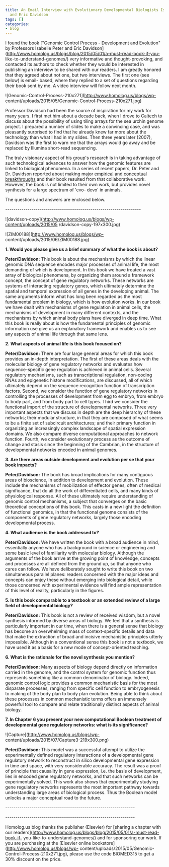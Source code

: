 ```yaml
---
title: An Email Interview with Evolutionary Developmental Biologists Isabelle Peter
  and Eric Davidson
tags: []
categories:
- blog
---
```

I found the book ["Genomic Control Process - Development and Evolution" by
Professors Isabelle Peter and Eric
Davidson](http://www.homolog.us/blogs/blog/2015/05/01/a-must-read-book-if-you-
like-to-understand-genomes/) very informative and thought-provoking, and
contacted its authors to check whether they would be interested in publishing
an interview to be shared with our readers. I am greatly honored that they
agreed about not one, but two interviews. The first one (see below) is email-
based, where they replied to a set of questions regarding their book sent by
me. A video interview will follow next month.
<!--more-->

![Genomic-Control-Process-210x271](http://www.homolog.us/blogs/wp-
content/uploads/2015/05/Genomic-Control-Process-210x271.jpg)

Professor Davidson had been the source of inspiration for my work for many
years. I first met him about a decade back, when I drove to Caltech to discuss
about the possibility of using tiling arrays for the sea urchin genome
project. I prepared a number of slides to make a convincing case, and was
pleasantly surprised to find that he already knew far more about the
technology than what I had in my slides. Then three years later (2007),
Davidson was the first to warn me that the arrays would go away and be
replaced by Illumina short-read sequencing.

The truly visionary aspect of his group's research is in taking advantage of
such technological advances to answer how the genomic features are linked to
biological phenomena. In a series of recent papers, Dr. Peter and Dr. Davidson
reported about making major
[empirical](http://www.ncbi.nlm.nih.gov/pubmed/19895806) and [conceptual
breakthroughs](http://www.pnas.org/content/109/41/16434.abstract) and their
book resulted from that collaborative work. However, the book is not limited
to their own work, but provides novel synthesis for a large spectrum of 'evo-
devo' in animals.

The questions and answers are enclosed below.

\-------------------------------------------------------------------

![davidson-copy](http://www.homolog.us/blogs/wp-content/uploads/2015/05
/davidson-copy-197x300.jpg)

![ZIM00188](http://www.homolog.us/blogs/wp-
content/uploads/2015/06/ZIM00188.jpg)

__1\. Would you please give us a brief summary of what the book is about?__

**Peter/Davidson:** This book is about the mechanisms by which the linear genomic DNA sequence encodes major processes of animal life, the most demanding of which is development. In this book we have treated a vast array of biological phenomena, by organizing them around a framework concept, the concept of gene regulatory networks. These networks are systems of interacting regulatory genes, which ultimately determine the spatial and temporal expression of all genes in the developing animal. The same arguments inform what has long been regarded as the most fundamental problem in biology, which is how evolution works. In our book we have dealt with mechanisms of gene regulation in animal cells, the mechanisms of development in many different contexts, and the mechanisms by which animal body plans have diverged in deep time. What this book is really about is how the fundamental principles of genomic information use give us an explanatory framework and enables us to see any aspects of animal life through that same lens. 

__2\. What aspects of animal life is this book focused on?__

**Peter/Davidson:** There are four large general areas for which this book provides an in-depth interpretation. The first of these areas deals with the molecular biology of gene regulatory networks and evaluates how sequence-specific gene regulation is achieved in animal cells. Several regulatory mechanisms, such as transcriptional regulation, non-coding RNAs and epigenetic histone modifications, are discussed, all of which ultimately depend on the sequence recognition function of transcription factors. Second, we consider the function of gene regulatory networks in controlling the processes of development from egg to embryo, from embryo to body part, and from body part to cell types. Third we consider the functional import of the structure of developmental networks. Three very important aspects that we discuss in depth are the deep hierarchy of these networks; their modular structure, in that they are composed of what seems to be a finite set of subcircuit architectures; and their primary function in organizing an increasingly complex landscape of spatial expression domains. We also compare diverse computational approaches to network function. Fourth, we consider evolutionary process as the outcome of change and stasis since the beginning of the Cambrian, in the structure of developmental networks encoded in animal genomes. 

__3\. Are there areas outside development and evolution per se that your book
impacts?__

**Peter/Davidson:** The book has broad implications for many contiguous areas of bioscience, in addition to development and evolution. These include the mechanisms of mobilization of effector genes, often of medical significance, that do all the work of differentiated cells, and many kinds of physiological response. All of these ultimately require understanding of genomic control mechanisms, a subject that converges on the basic theoretical conceptions of this book. This casts in a new light the definition of functional genomics, in that the functional genome consists of the components of gene regulatory networks, largely those encoding developmental process. 

__4\. What audience is the book addressed to?__

**Peter/Davidson:** We have written the book with a broad audience in mind, essentially anyone who has a background in science or engineering and some basic level of familiarity with molecular biology. Although the arguments of the book arrive at the growing point of knowledge, concepts and processes are all defined from the ground up, so that anyone who cares can follow. We have deliberately sought to write this book on two simultaneous parallel planes: readers concerned with the major ideas and concepts can enjoy these without emerging into biological detail, while those concerned with experimental evidence will find ample representation of this level of reality, particularly in the figures. 

__5\. Is this book comparable to a textbook or an extended review of a large
field of developmental biology?__

**Peter/Davidson:** This book is not a review of received wisdom, but a novel synthesis informed by diverse areas of biology. We feel that a synthesis is particularly important in our time, when there is a general sense that biology has become an overwhelming mass of context-specific details and data that make the extraction of broad and incisive mechanistic principles utterly impossible. Although in a conventional sense this book is not a textbook, we have used it as a basis for a new mode of concept-oriented teaching. 

__6\. What is the rationale for the novel synthesis you mention?__

**Peter/Davidson:** Many aspects of biology depend directly on information carried in the genome, and the control system for genomic function thus represents something like a common denominator of biology. Indeed, genomic control logic provides a common mechanistic basis for the most disparate processes, ranging from specific cell function to embryogenesis to making of the body plan to body plan evolution. Being able to think about these processes in common mechanistic terms offers an immensely powerful tool to compare and relate traditionally distinct aspects of animal biology. 

__7\. In Chapter 6 you present your new computational Boolean treatment of
developmental gene regulatory networks: what is its significance?__

![Capture](http://www.homolog.us/blogs/wp-
content/uploads/2015/07/Capture3-219x300.png)

**Peter/Davidson:** This model was a successful attempt to utilize the experimentally defined regulatory interactions of a developmental gene regulatory network to reconstruct in silico developmental gene expression in time and space, with very considerable accuracy. The result was a proof of principle that causality in gene expression, i.e. the basis of development, lies in encoded gene regulatory networks, and that such networks can be experimentally solved. This work also shows that experimentally studying gene regulatory networks represents the most important pathway towards understanding large areas of biological process. Thus the Boolean model unlocks a major conceptual road to the future. 

\----------------------------------------------------------------

\----------------------------------------------------------------

Homolog.us blog thanks the publisher (Elsevier) for [sharing a chapter with
our readers](http://www.homolog.us/blogs/blog/2015/05/01/a-must-read-book-if-
you-like-to-understand-genomes/) and for sponsoring our work. If you are
purchasing at the [Elsevier online bookstore](http://www.homolog.us/blogs/wp-
content/uploads/2015/05/Genomic-Control-Process-210x271.jpg), please use the
code BIOMED315 to get a 30% discount on the price.

